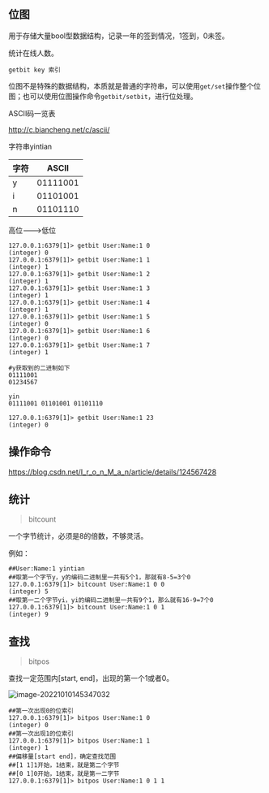 ## 位图

用于存储大量bool型数据结构，记录一年的签到情况，1签到，0未签。

统计在线人数。

```shell
getbit key 索引
```



位图不是特殊的数据结构，本质就是普通的字符串，可以使用`get/set`操作整个位图；也可以使用位图操作命令`getbit/setbit`，进行位处理。



ASCII码一览表

http://c.biancheng.net/c/ascii/



字符串yintian

| 字符 | ASCII    |
| ---- | -------- |
| y    | 01111001 |
| i    | 01101001 |
| n    | 01101110 |

高位--->低位

```shell
127.0.0.1:6379[1]> getbit User:Name:1 0
(integer) 0
127.0.0.1:6379[1]> getbit User:Name:1 1
(integer) 1
127.0.0.1:6379[1]> getbit User:Name:1 2
(integer) 1
127.0.0.1:6379[1]> getbit User:Name:1 3
(integer) 1
127.0.0.1:6379[1]> getbit User:Name:1 4
(integer) 1
127.0.0.1:6379[1]> getbit User:Name:1 5
(integer) 0
127.0.0.1:6379[1]> getbit User:Name:1 6
(integer) 0
127.0.0.1:6379[1]> getbit User:Name:1 7
(integer) 1

#y获取到的二进制如下
01111001
01234567

yin
01111001 01101001 01101110

127.0.0.1:6379[1]> getbit User:Name:1 23
(integer) 0
```



## 操作命令

https://blog.csdn.net/I_r_o_n_M_a_n/article/details/124567428



## 统计

> bitcount

一个字节统计，必须是8的倍数，不够灵活。

例如：

```shell
##User:Name:1 yintian
##取第一个字节y，y的编码二进制里一共有5个1，那就有8-5=3个0
127.0.0.1:6379[1]> bitcount User:Name:1 0 0
(integer) 5
##取第一二个字节yi，yi的编码二进制里一共有9个1，那么就有16-9=7个0
127.0.0.1:6379[1]> bitcount User:Name:1 0 1
(integer) 9
```



## 查找

> bitpos

查找一定范围内[start, end]，出现的第一个1或者0。

![image-20221010145347032](G:\data\LNMRP\$Image\Redis\image-20221010145347032.png)

```shell
##第一次出现0的位索引
127.0.0.1:6379[1]> bitpos User:Name:1 0
(integer) 0
##第一次出现1的位索引
127.0.0.1:6379[1]> bitpos User:Name:1 1
(integer) 1
##偏移量[start end]，确定查找范围
##[1 1]1开始，1结束，就是第二个字节
##[0 1]0开始，1结束，就是第一二字节
127.0.0.1:6379[1]> bitpos User:Name:1 0 1 1
```



